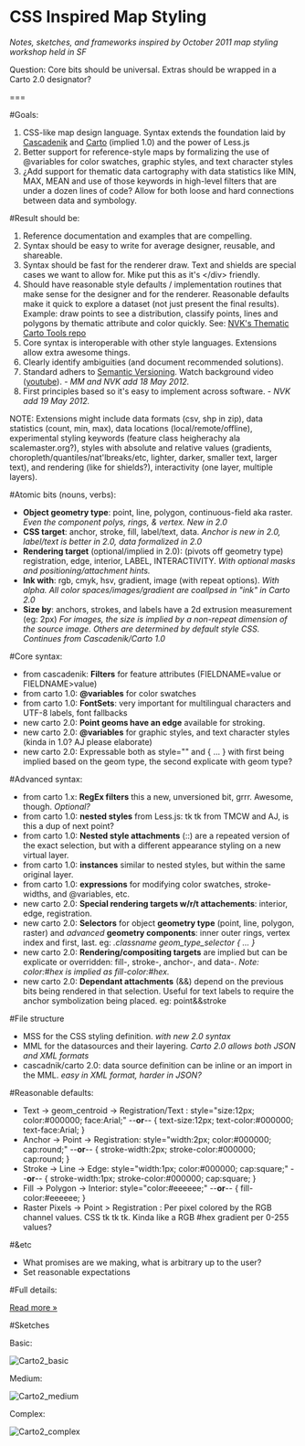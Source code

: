 CSS Inspired Map Styling
=====================

_Notes, sketches, and frameworks inspired by October 2011 map styling workshop held in SF_

Question: Core bits should be universal. Extras should be wrapped in a Carto 2.0 designator?

===

#Goals:

1. CSS-like map design language. Syntax extends the foundation laid by [Cascadenik](https://github.com/mapnik/Cascadenik/wiki/Dictionary) and [Carto](https://github.com/mapbox/carto) (implied 1.0) and the power of Less.js
2. Better support for reference-style maps by formalizing the use of @variables for color swatches, graphic styles, and text character styles
3. ¿Add support for thematic data cartography with data statistics like MIN, MAX, MEAN and use of those keywords in high-level filters that are under a dozen lines of code? Allow for both loose and hard connections between data and symbology.


#Result should be:

1. Reference documentation and examples that are compelling.
2. Syntax should be easy to write for average designer, reusable, and shareable. 
3. Syntax should be fast for the renderer draw. Text and shields are special cases we want to allow for. Mike put this as it's &#60;/div&#62; friendly.
4. Should have reasonable style defaults / implementation routines that make sense for the designer and for the renderer. Reasonable defaults make it quick to explore a dataset (not just present the final results). Example: draw points to see a distribution, classify points, lines and polygons by thematic attribute and color quickly. See: [NVK's Thematic Carto Tools repo](https://github.com/nvkelso/thematic-carto-tools)
5. Core syntax is interoperable with other style languages. Extensions allow extra awesome things. 
6. Clearly identify ambiguities (and document recommended solutions).
7. Standard adhers to [Semantic Versioning](http://semver.org/). Watch background video ([youtube](http://www.youtube.com/watch?v=k2h2lvhzMDc)). _- MM and NVK add 18 May 2012._
8. First principles based so it's easy to implement across software. _- NVK add 19 May 2012._

NOTE: Extensions might include data formats (csv, shp in zip), data statistics (count, min, max), data locations (local/remote/offline), experimental styling keywords (feature class heigherachy ala scalemaster.org?), styles with absolute and relative values (gradients, choropleth/quantiles/nat'lbreaks/etc, lighter, darker, smaller text, larger text), and rendering (like for shields?), interactivity (one layer, multiple layers).


#Atomic bits (nouns, verbs):

* **Object geometry type**: point, line, polygon, continuous-field aka raster. _Even the component polys, rings, & vertex. New in 2.0_
* **CSS target**: anchor, stroke, fill, label/text, data. _Anchor is new in 2.0, label/text is better in 2.0, data formalized in 2.0_
* **Rendering target** (optional/implied in 2.0): (pivots off geometry type) registration, edge, interior, LABEL, INTERACTIVITY. _With optional masks and positioning/attachment hints._
* **Ink with**: rgb, cmyk, hsv, gradient, image (with repeat options). _With alpha. All color spaces/images/gradient are coallpsed in "ink" in Carto 2.0_
* **Size by**: anchors, strokes, and labels have a 2d extrusion measurement (eg: 2px) _For images, the size is implied by a non-repeat dimension of the source image. Others are determined by default style CSS. Continues from Cascadenik/Carto 1.0_


#Core syntax:

* from cascadenik: **Filters** for feature attributes (FIELDNAME=value or FIELDNAME>value)
* from carto  1.0: **@variables** for color swatches
* from carto  1.0: **FontSets**: very important for multilingual characters and UTF-8 labels, font fallbacks
* new  carto  2.0: **Point geoms have an edge** available for stroking.
* new  carto  2.0: **@variables** for graphic styles, and text character styles (kinda in 1.0? AJ please elaborate)
* new  carto  2.0: Expressable both as style="" and { ... } with first being implied based on the geom type, the second explicate with geom type?

#Advanced syntax:

* from carto  1.x: **RegEx filters** this a new, unversioned bit, grrr. Awesome, though. _Optional?_
* from carto  1.0: **nested styles** from Less.js: tk tk from TMCW and AJ, is this a dup of next point?
* from carto  1.0: **Nested style attachments** (::) are a repeated version of the exact selection, but with a different appearance styling on a new virtual layer.
* from carto  1.0: **instances** similar to nested styles, but within the same original layer. 
* from carto  1.0: **expressions** for modifying color swatches, stroke-widths, and @variables, etc.
* new  carto  2.0: **Special rendering targets w/r/t attachements**: interior, edge, registration.
* new  carto  2.0: **Selectors** for object **geometry type** (point, line, polygon, raster) and _advanced_ **geometry components**: inner outer rings, vertex index and first, last. eg: _.classname geom_type_selector { ... }_
* new  carto  2.0: **Rendering/compositing targets** are implied but can be explicate or overridden: fill-, stroke-, anchor-, and data-. _Note: color:#hex is implied as fill-color:#hex._
* new  carto  2.0: **Dependant attachments** (&&) depend on the previous bits being rendered in that selection. Useful for text labels to require the anchor symbolization being placed. eg: point&&stroke


#File structure

* MSS for the CSS styling definition. _with new 2.0 syntax_
* MML for the datasources and their layering. _Carto 2.0 allows both JSON and XML formats_
* cascadnik/carto 2.0: data source definition can be inline or an import in the MML. _easy in XML format, harder in JSON?_


#Reasonable defaults:

* Text -> geom_centroid -> Registration/Text : style="size:12px; color:#000000; face:Arial;" --**or**-- { text-size:12px; text-color:#000000; text-face:Arial; }
* Anchor -> Point -> Registration: style="width:2px; color:#000000; cap:round;" --**or**-- { stroke-width:2px; stroke-color:#000000; cap:round; }
* Stroke -> Line -> Edge: style="width:1px; color:#000000; cap:square;" --**or**-- { stroke-width:1px; stroke-color:#000000; cap:square; }
* Fill -> Polygon -> Interior: style="color:#eeeeee;" --**or**-- { fill-color:#eeeeee; }
* Raster Pixels -> Point > Registration : Per pixel colored by the RGB channel values. CSS tk tk tk. Kinda like a RGB #hex gradient per 0-255 values?


#&etc

* What promises are we making, what is arbitrary up to the user?
* Set reasonable expectations


#Full details:

[Read more »](https://github.com/nvkelso/carto-css-map-styling/blob/master/full_details.md)


#Sketches

Basic:

![Carto2_basic](https://github.com/nvkelso/carto-css-map-styling/raw/master/images/carto_simple.png)

Medium:

![Carto2_medium](https://github.com/nvkelso/carto-css-map-styling/raw/master/images/carto_medium.png)

Complex:

![Carto2_complex](https://github.com/nvkelso/carto-css-map-styling/raw/master/images/carto_complex.png)